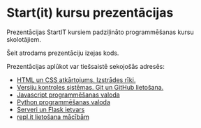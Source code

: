 # Start(it) kursu prezentācijas

Prezentācijas StartIT kursiem padziļināto programmēšanas kursu skolotājiem.

Šeit atrodams prezentāciju izejas kods.

Prezentācijas aplūkot var tiešsaistē sekojošās adresēs:

- [HTML un CSS atkārtojums. Izstrādes rīki.](https://gitpitch.com/startitfonds/prog-2019-prezentacijas?p=temas/html/teorija)
- [Versiju kontroles sistēmas. Git un GitHub lietošana.](https://gitpitch.com/startitfonds/prog-2019-prezentacijas?p=temas/git)
- [Javascript programmēšanas valoda](https://gitpitch.com/startitfonds/prog-2019-prezentacijas?p=temas/javascript)
- [Python programmēšanas valoda](https://gitpitch.com/startitfonds/prog-2019-prezentacijas?p=temas/python)
- [Serveri un Flask ietvars](https://gitpitch.com/startitfonds/prog-2019-prezentacijas?p=temas/flask)
- [repl.it lietošana mācībām](https://gitpitch.com/startitfonds/prog-2019-prezentacijas?p=temas/repl.it/skolotajs)

